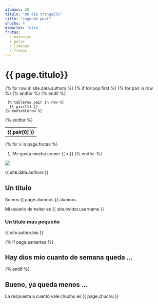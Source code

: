 ```yaml
---
alumnos: 20
titulo: "Un día tranquilo"
title: "segundo post"
chuchu: 4
esmartes: false
frutas:
  - naranjas
  - peras
  - limones
  - fresas
---
```


# {{ page.titulo}}



<table>
  {% for row in site.data.authors %}
    {% if forloop.first %}
    <tr>
      {% for pair in row %}
        <th>{{ pair[0] }}</th>
      {% endfor %}
    </tr>
    {% endif %}

     {% tablerow pair in row %}
      {{ pair[1] }}
    {% endtablerow %}

  {% endfor %}
</table>


{% for x in page.frutas %}
1. Me gusta mucho comer {{ x }}
{% endfor %}

![](https://www.bulbi.nl/media/catalog/product/cache/4c2954fe85c7dff453bb1ab4cfb726d8/t/u/tulipa-triumph-mixed-2-_31.jpg)


{{ site.data.authors }}

<h2>Un título</h2>

Somos {{ page.alumnos }} alumnos

Mi usuario de twiter es {{ site.twitter.username }}

<h3> Un título mas pequeño</h3>

{{ site.author.bio }}

{% if page.esmartes %}

##  Hay dios mío cuanto de semana queda ...

{% endif %}

## Bueno, ya queda menos ...

La respuesta a cuanto vale chuchu es {{ page.chuchu }}